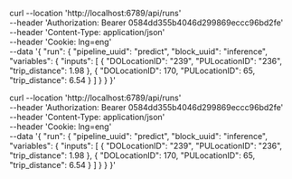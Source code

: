 curl --location 'http://localhost:6789/api/runs'\
--header 'Authorization: Bearer 0584dd355b4046d299869eccc96bd2fe'\
--header 'Content-Type: application/json'\
--header 'Cookie: lng=eng'\
--data '{
    "run": {
        "pipeline_uuid": "predict",
        "block_uuid": "inference",
        "variables": {
            "inputs": [
                {
                    "DOLocationID": "239",
                    "PULocationID": "236",
                    "trip_distance": 1.98
                },
                {
                    "DOLocationID": 170,
                    "PULocationID": 65,
                    "trip_distance": 6.54
                }
            ]
        }
    }
}'


curl --location 'http://localhost:6789/api/runs' \
--header 'Authorization: Bearer 0584dd355b4046d299869eccc96bd2fe' \
--header 'Content-Type: application/json' \
--header 'Cookie: lng=eng' \
--data '{
"run": {
"pipeline_uuid": "predict",
"block_uuid": "inference",
"variables": {
"inputs": [
{
"DOLocationID": "239",
"PULocationID": "236",
"trip_distance": 1.98
},
{
"DOLocationID": 170,
"PULocationID": 65,
"trip_distance": 6.54
}
]
}
}
}'